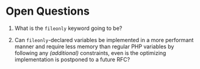 # Open Questions
1. What is the `fileonly` keyword going to be?

2. Can `fileonly`-declared variables be implemented in a more performant manner and require less memory than regular PHP variables by following any _(additional)_ constraints, even is the optimizing implementation is postponed to a future RFC? 
